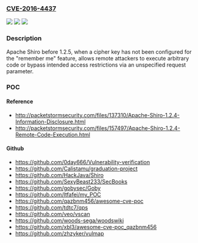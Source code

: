 ### [CVE-2016-4437](https://cve.mitre.org/cgi-bin/cvename.cgi?name=CVE-2016-4437)
![](https://img.shields.io/static/v1?label=Product&message=n%2Fa&color=blue)
![](https://img.shields.io/static/v1?label=Version&message=n%2Fa&color=blue)
![](https://img.shields.io/static/v1?label=Vulnerability&message=n%2Fa&color=brighgreen)

### Description

Apache Shiro before 1.2.5, when a cipher key has not been configured for the "remember me" feature, allows remote attackers to execute arbitrary code or bypass intended access restrictions via an unspecified request parameter.

### POC

#### Reference
- http://packetstormsecurity.com/files/137310/Apache-Shiro-1.2.4-Information-Disclosure.html
- http://packetstormsecurity.com/files/157497/Apache-Shiro-1.2.4-Remote-Code-Execution.html

#### Github
- https://github.com/0day666/Vulnerability-verification
- https://github.com/Calistamu/graduation-project
- https://github.com/HackJava/Shiro
- https://github.com/SexyBeast233/SecBooks
- https://github.com/gobysec/Goby
- https://github.com/ltfafei/my_POC
- https://github.com/qazbnm456/awesome-cve-poc
- https://github.com/tdtc7/qps
- https://github.com/veo/vscan
- https://github.com/woods-sega/woodswiki
- https://github.com/xbl3/awesome-cve-poc_qazbnm456
- https://github.com/zhzyker/vulmap

